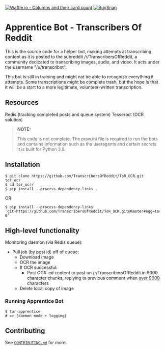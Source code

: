 [![Waffle.io - Columns and their card count](https://badge.waffle.io/TranscribersOfReddit/TranscribersOfReddit.svg?columns=all)](http://waffle.io/TranscribersOfReddit/TranscribersOfReddit)
[![BugSnag](https://img.shields.io/badge/errors--hosted--by-Bugsnag-blue.svg)](https://www.bugsnag.com/open-source/)

# Apprentice Bot - Transcribers Of Reddit

This is the source code for a helper bot, making attempts at transcribing content as
it is posted to the subreddit /r/TranscribersOfReddit, a community dedicated to
transcribing images, audio, and video. It acts under the username "/u/transcribot".

This bot is still in training and might not be able to recognize everything it
attempts. Some transcriptions might be complete trash, but the hope is that it will
be a start to a more legitimate, volunteer-written transcription.

## Resources

Redis (tracking completed posts and queue system)
Tesseract (OCR solution)

> **NOTE:**
>
> This code is not complete. The praw.ini file is required to run the bots and
> contains information such as the useragents and certain secrets. It is built
> for Python 3.6.

## Installation

```
$ git clone https://github.com/TranscribersOfReddit/ToR_OCR.git tor_ocr
$ cd tor_ocr/
$ pip install --process-dependency-links .
```

OR

```
$ pip install --process-dependency-links 'git+https://github.com/TranscribersOfReddit/ToR_OCR.git@master#egg=tor_ocr-0'
```

## High-level functionality

Monitoring daemon (via Redis queue):

- Pull job (by post id) off of queue:
  - Download image
  - OCR the image
  - If OCR successful:
    - Post OCR-ed content to post on /r/TranscribersOfReddit in 9000 character chunks, replying to previous comment when [over 9000][over-9000] characters
  - Delete local copy of image

[over-9000]: https://tenor.com/view/dragonball-z-super-saiyan-charging-yelling-gif-4987448

### Running Apprentice Bot

```
$ tor-apprentice
# => [daemon mode + logging]
```

## Contributing

See [`CONTRIBUTING.md`](/CONTRIBUTING.md) for more.
